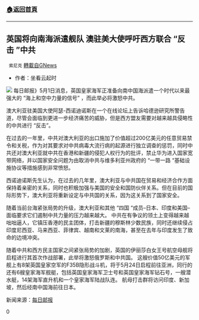 ###  [:house:返回首頁](https://github.com/ourhimalayas/txt)
---

## 英国将向南海派遣舰队 澳驻美大使呼吁西方联合 “反击 ”中共
` 索尼克` [轉載自GNews](https://gnews.org/zh-hans/1161724/)

- 作者：坐看云起时

![]()![](https://gnews-media-offload.s3.amazonaws.com/wp-content/uploads/2021/05/01155728/aircraft-carrier-1016_1920.jpg)
每日邮报》5月1日消息，英国皇家海军正准备向南中国海派遣一个时代以来最强大的 “海上和空中力量的信号” ，而此举必将激怒中共。

澳大利亚驻美国大使阿瑟-西诺迪诺斯在一个在线论坛上告诉哈德逊研究所警告道，尽管会面临到更进一步经济痛苦的威胁，但是西方盟友需要对越来越具侵略性的中共进行 “反击”。

在过去的一年里，中共对澳大利亚的出口施加了价值超过200亿美元的任意贸易禁令和关税，作为对其要求对中共病毒大流行病的起源进行独立调查的惩罚，同时中共还对澳大利亚就中共在香港和新疆的侵犯人权行为的批评，禁止华为进入国家宽带网络，并以国家安全问题为由取消中共与维多利亚州政府的 “一带一路 “基础设施协议等措施感到非常愤怒。

西诺迪诺斯先生认为，在过去的几年里，澳大利亚与中共国在贸易和经济合作方面保持着亲密的关系，同时也积极加强与美国的安全和国防伙伴关系。但在目前的国际形势下，澳大利亚将重新设定与中共国的关系，因为这关系到了国家安全。

随着当前台海紧张局势的升级，澳大利亚和其他 “四国 “成员–日本、印度和美国–面临要求它们遏制中共力量的压力越来越大。 中共在有争议的领土上变得越来越咄咄逼人，它镇压香港的民主团体，打击新疆的穆斯林少数民族，同时还继续侵占印度尼西亚、马来西亚、菲律宾、越南和文莱的南海，甚至在去年与印度发生了致命的边境冲突。

随着中共和西方民主国家之间紧张局势的加剧，英国的伊丽莎白女王号航空母舰将启程进行其首次作战部署，此举将激怒俄罗斯和中共国。 这艘价值50亿美元的军舰上有8架英国皇家空军的F35B隐形战斗机，将于5月24日启程前往亚洲，同行的还有6艘皇家海军舰艇，包括英国皇家海军卫士号和英国皇家海军钻石号，一艘潜水艇，14架海军直升机和一个皇家海军陆战队连。 航母打击群将访问印度、新加坡，然后经南中国海前往日本。

新闻来源：[每日邮报](https://www.dailymail.co.uk/news/article-9531939/Australian-ambassador-calls-Western-countries-push-against-China.html?ns_mchannel=rss&amp;ns_campaign=1490&amp;ito=1490)

0
